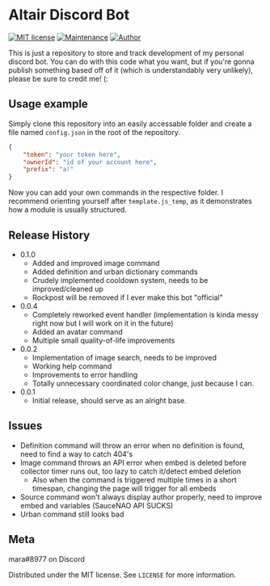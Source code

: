 # Altair Discord Bot
[![MIT license](https://img.shields.io/badge/License-MIT-blue.svg)](https://lbesson.mit-license.org/)
[![Maintenance](https://img.shields.io/badge/Maintained%3F-barely-yellow.svg)](https://github.com/tatsumara/altair/graphs/commit-activity)
[![Author](https://img.shields.io/badge/Author-mara-purple.svg)](https://shields.io/)

This is just a repository to store and track development of my personal discord bot. You can do with this code what you want, but if you're gonna publish something based off of it (which is understandably very unlikely), please be sure to credit me! (:

## Usage example

Simply clone this repository into an easily accessable folder and create a file named ``config.json`` in the root of the repository.
```json
{
    "token": "your token here",
    "ownerId": "id of your account here",
    "prefix": "a!"
}
```
Now you can add your own commands in the respective folder.
I recommend orienting yourself after ``template.js_temp``, as it demonstrates how a module is usually structured.

## Release History
* 0.1.0
    * Added and improved image command
    * Added definition and urban dictionary commands
    * Crudely implemented cooldown system, needs to be improved/cleaned up
    * Rockpost will be removed if I ever make this bot "official"
* 0.0.4
    * Completely reworked event handler (implementation is kinda messy right now but I will work on it in the future)
    * Added an avatar command
    * Multiple small quality-of-life improvements
* 0.0.2
    * Implementation of image search, needs to be improved
    * Working help command
    * Improvements to error handling
    * Totally unnecessary coordinated color change, just because I can.
* 0.0.1
    * Initial release, should serve as an alright base.

## Issues
* Definition command will throw an error when no definition is found, need to find a way to catch 404's
* Image command throws an API error when embed is deleted before collector timer runs out, too lazy to catch it/detect embed deletion
    * Also when the command is triggered multiple times in a short timespan, changing the page will trigger for all embeds
* Source command won't always display author properly, need to improve embed and variables (SauceNAO API SUCKS)
* Urban command still looks bad

## Meta
mara#8977 on Discord

Distributed under the MIT license. See ``LICENSE`` for more information.
